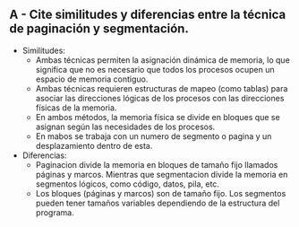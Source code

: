 ## A - Cite similitudes y diferencias entre la técnica de paginación y segmentación. 
- Similitudes:
  - Ambas técnicas permiten la asignación dinámica de memoria, lo que significa que no es necesario que todos los procesos ocupen un espacio de memoria contiguo.
  - Ambas técnicas requieren estructuras de mapeo (como tablas) para asociar las direcciones lógicas de los procesos con las direcciones físicas de la memoria.
  - En ambos métodos, la memoria física se divide en bloques que se asignan según las necesidades de los procesos.
  - En mabos se trabaja con un numero de segmento o pagina y un desplazamiento dentro de esta.
- Diferencias:
  - Paginacion divide la memoria en bloques de tamaño fijo llamados páginas y marcos. Mientras que segmentacion divide la memoria en segmentos lógicos, como código, datos, pila, etc.
  - Los bloques (páginas y marcos) son de tamaño fijo. Los segmentos pueden tener tamaños variables dependiendo de la estructura del programa.
